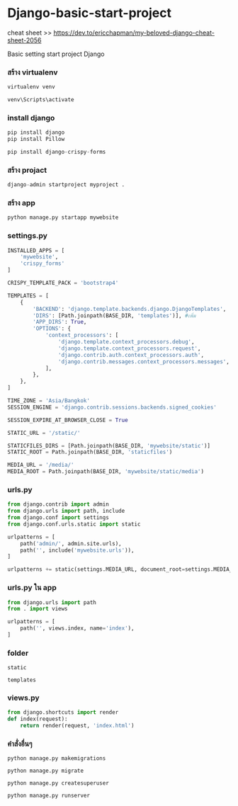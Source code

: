 # Django-basic-start-project


cheat sheet  >> https://dev.to/ericchapman/my-beloved-django-cheat-sheet-2056


Basic setting start project Django 
### สร้าง virtualenv
```python
virtualenv venv
```
```python
venv\Scripts\activate
```
### install django
```python
pip install django
pip install Pillow

pip install django-crispy-forms
```
### สร้าง projact
```python
django-admin startproject myproject .
```
### สร้าง app 
```python
python manage.py startapp mywebsite
```
### settings.py 
```python
INSTALLED_APPS = [
	'mywebsite',
	'crispy_forms'
]

CRISPY_TEMPLATE_PACK = 'bootstrap4'

TEMPLATES = [
    {
        'BACKEND': 'django.template.backends.django.DjangoTemplates',
        'DIRS': [Path.joinpath(BASE_DIR, 'templates')], #เพิ่ม
        'APP_DIRS': True,
        'OPTIONS': {
            'context_processors': [
                'django.template.context_processors.debug',
                'django.template.context_processors.request',
                'django.contrib.auth.context_processors.auth',
                'django.contrib.messages.context_processors.messages',
            ],
        },
    },
]

TIME_ZONE = 'Asia/Bangkok'
SESSION_ENGINE = 'django.contrib.sessions.backends.signed_cookies'

SESSION_EXPIRE_AT_BROWSER_CLOSE = True

STATIC_URL = '/static/'

STATICFILES_DIRS = [Path.joinpath(BASE_DIR, 'mywebsite/static')]
STATIC_ROOT = Path.joinpath(BASE_DIR, 'staticfiles')

MEDIA_URL = '/media/'
MEDIA_ROOT = Path.joinpath(BASE_DIR, 'mywebsite/static/media')
```
### urls.py 
```python
from django.contrib import admin
from django.urls import path, include
from django.conf import settings
from django.conf.urls.static import static

urlpatterns = [
    path('admin/', admin.site.urls),
    path('', include('mywebsite.urls')),
]

urlpatterns += static(settings.MEDIA_URL, document_root=settings.MEDIA_ROOT)
```
### urls.py ใน app
```python
from django.urls import path
from . import views

urlpatterns = [
    path('', views.index, name='index'),
]
```
### folder
`static`

`templates`
### views.py
```python
from django.shortcuts import render
def index(request):
    return render(request, 'index.html')
```
### คำสั่งอื่นๆ
`python manage.py makemigrations`

`python manage.py migrate`

`python manage.py createsuperuser`

`python manage.py runserver`
